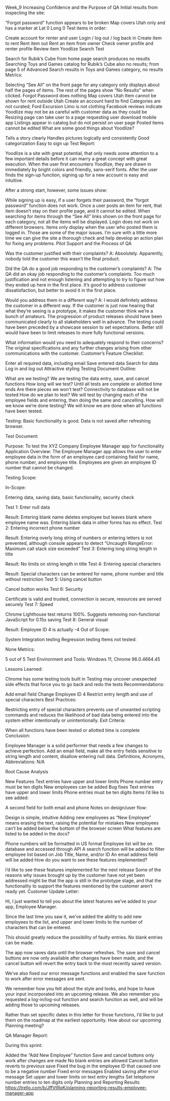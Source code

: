 Week_9
Increasing Confidence and the Purpose of QA
Initial results from inspecting the site:

“Forgot password” function appears to be broken
Map covers Utah only and has a marker at Lat 0 Long 0
Test items in order:

Create account for renter and user
Login / log out / log back in
Create item to rent
Rent item out
Rent an item from owner
Check owner profile and renter profile
Review item
Yoodlize Search Test

Search for Rubik’s Cube from home page search produces no results
Searching Toys and Games catalog for Rubik’s Cube also no results; from page 5 of Advanced Search results in Toys and Games category, no results
Metrics:

Selecting “See All” on the front page for any category only displays about half the pages of items. The rest of the pages show “No Results” when clicked.
Forgot Password does nothing
Map covers Utah
Item cannot be shown for rent outside Utah
Create an account hard to find
Categories are not curated; Ford Excursion Limo is not clothing
Facebook reviews indicate Yoodlize may not be as careful with customer data as they could be
Resizing page can take user to a page requesting user download mobile app
Listings appear in catalog but do not persist on user page
Posted items cannot be edited
What are some good things about Yoodlize?

Tells a story clearly
Handles pictures logically and consistently
Good categorization
Easy to sign up
Test Report:

Yoodlize is a site with great potential, that only needs some attention to a few important details before it can marry a great concept with great execution. When the user first encounters Yoodlize, they are drawn in immediately by bright colors and friendly, sans-serif fonts. After the user finds the sign-up function, signing up for a new account is easy and intuitive.

After a strong start, however, some issues show:

While signing up is easy, if a user forgets their password, the “forgot password” function does not work.
Once a user posts an item for rent, that item doesn’t stay on their profile page, and it cannot be edited.
When searching for items through the “See All” links shown on the front page for each category, not all the items will be displayed.
Login does not work on different browsers.
Items only display when the user who posted them is logged in. Those are some of the major issues. I’m sure with a little more time we can give the site a thorough check and help develop an action plan for fixing any problems.
Pilot Support and the Process of QA

Was the customer justified with their complaints?
A: Absolutely. Apparently, nobody told the customer this wasn’t the final product.

Did the QA do a good job responding to the customer’s complaints?
A: The QA did an okay job responding to the customer’s complaints. Too much justification and not enough listening and attempting to try to figure out how they ended up here in the first place. It’s good to address customer dissatisfaction, but better to avoid it in the first place.

Would you address them in a different way?
A: I would definitely address the customer in a different way. If the customer is just now hearing that what they’re seeing is a prototype, it makes the customer think we’re a bunch of amateurs. The progression of product releases should have been communicated clearly to all stakeholders well in advance. The testing could have been preceded by a showcase session to set expectations. Better still would have been to limit releases to more fully functional versions.

What information would you need to adequately respond to their concerns?
The original specifications and any further changes arising from other communications with the customer. Customer’s Feature Checklist:

Enter all required data, including email
Save entered data
Search for data
Log in and log out
Attractive styling
Testing Document Outline:

What are we testing? We are testing the data entry, save, and cancel functions
How long will we test? Until all tests are complete or allotted time ends
Are there pieces we won’t test? Connectivity to database will not be tested
How do we plan to test? We will test by changing each of the employee fields and entering, then doing the same and cancelling.
How will we know we’re done testing?
We will know we are done when all functions have been tested.

Testing: Basic functionality is good. Data is not saved after refreshing browser.

Test Document:

Purpose: To test the XYZ Company Employee Manager app for functionality Application Overview: The Employee Manager app allows the user to enter employee data in the form of an employee card containing field for name, phone number, and employee title. Employees are given an employee ID number that cannot be changed.

Testing Scope:

In-Scope:

Entering data, saving data, basic functionality, security check

Test 1: Enter null data

Result: Entering blank name deletes employee but leaves blank where 
employee name was. Entering blank data in other forms has no effect. 
Test 2: Entering incorrect phone number

Result: Entering overly long string of numbers or entering letters is not prevented, 
although console appears to detect “Uncaught RangeError: Maximum call stack size exceeded”
Test 3: Entering long string length in title

Result: No limits on string length in title
Test 4: Entering special characters

Result: Special characters can be entered for name, phone number and title without restriction
Test 5: Using cancel button

Cancel button works
Test 6: Security

Certificate is valid and trusted, connection is secure, resources are served securely
Test 7: Speed

Chrome Lighthouse test returns 100%. Suggests removing non-functional JavaScript for 0.15s saving
Test 8: General visual

Result: Employee ID 4 is actually -4
Out of Scope:

System Integration testing
Regression testing
Items not tested:

None
Metrics:

5 out of 5 
Test Environment and Tools: Windows 11, Chrome 96.0.4664.45

Lessons Learned:

Chrome has some testing tools built in
Testing may uncover unexpected side effects that force you to go back and redo the tests
Recommendations:

Add email field
Change Employee ID 4
Restrict entry length and use of special characters
Best Practices:

Restricting entry of special characters prevents use of unwanted scripting commands 
and reduces the likelihood of bad data being entered into the system either intentionally or unintentionally.
Exit Criteria:

When all functions have been tested or allotted time is complete
Conclusion:

Employee Manager is a solid performer that needs a few changes to achieve perfection. 
Add an email field, make all the entry fields sensitive to string length and content, disallow entering null data.
Definitions, Acronyms, Abbreviations: N/A

Root Cause Analysis

New Features
Text entries have upper and lower limits
Phone number entry must be ten digits
New employees can be added
Bug fixes
Text entries have upper and lower limits
Phone entries must be ten digits
Items I’d like to see added:

A second field for both email and phone
Notes on design/user flow:

Design is simple, intuitive
Adding new employees as “New Employee” means erasing the text, raising the potential for mistakes
New employees can’t be added below the bottom of the browser screen
What features are listed to be added in the docs?

Phone numbers will be formatted in US format
Employee list will be on database and accessed through API
A search function will be added to filter employee list based on Job Title, Name, and/or ID
An email address field will be added
How do you want to see these features implemented?

I’d like to see these features implemented for the next release
Some of the reasons why issues brought up by the customer have not yet been addressed might be that the app is still in the prototype stage, and that the functionality to support the features mentioned by the customer aren’t ready yet.
Customer Update Letter:

Hi, I just wanted to tell you about the latest features we’ve added to your app, Employee Manager.

Since the last time you saw it, we’ve added the ability to add new employees to the list, and upper and lower limits to the number of characters that can be entered.

This should greatly reduce the possibility of faulty entries. No blank entries can be made.

The app now saves data until the browser refreshes. The save and cancel buttons are now only available after changes have been made, and the cancel button will revert the entry back to the most recently saved version.

We’ve also fixed our error message functions and enabled the save function to work after error messages are sent.

We remember how you felt about the style and looks, and hope to have your input incorporated into an upcoming release. We also remember you requested a log-in/log-out function and search function as well, and will be adding those to upcoming releases.

Rather than set specific dates in this letter for those functions, I’d like to put them on the roadmap at the earliest opportunity. How about our upcoming Planning meeting?

QA Manager Report:

During this sprint:

Added the “Add New Employee” function
Save and cancel buttons only work after changes are made
No blank entries are allowed
Cancel button reverts to previous save
Fixed the bug in the employee ID that caused one to be a negative number
Fixed error messages
Enabled saving after error message
Set upper and lower limits on text entry lengths
Set telephone number entries to ten digits only
Planning and Reporting Results https://trello.com/b/JffVtRqK/planning-reporting-results-employee-manager-app